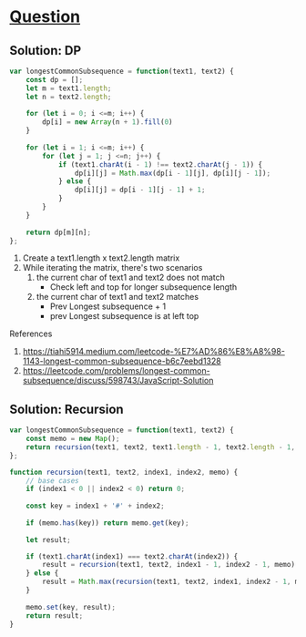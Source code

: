 # [Question](https://leetcode.com/problems/longest-common-subsequence/)

## Solution: DP
```js
var longestCommonSubsequence = function(text1, text2) {
    const dp = [];
    let m = text1.length;
    let n = text2.length;
    
    for (let i = 0; i <=m; i++) {
        dp[i] = new Array(n + 1).fill(0)
    }
    
    for (let i = 1; i <=m; i++) {
        for (let j = 1; j <=n; j++) {
            if (text1.charAt(i - 1) !== text2.charAt(j - 1)) {
                dp[i][j] = Math.max(dp[i - 1][j], dp[i][j - 1]);
            } else {
                dp[i][j] = dp[i - 1][j - 1] + 1;
            }
        }
    }
    
    return dp[m][n];
};
```

1. Create a text1.length x text2.length  matrix
2. While iterating the matrix, there's two scenarios
   1. the current char of text1 and text2 does not match
      - Check left and top for longer subsequence length
   1. the current char of text1 and text2 matches
      - Prev Longest subsequence + 1
      - prev Longest subsequence is at left top

References
1. https://tiahi5914.medium.com/leetcode-%E7%AD%86%E8%A8%98-1143-longest-common-subsequence-b6c7eebd1328
2. https://leetcode.com/problems/longest-common-subsequence/discuss/598743/JavaScript-Solution

## Solution: Recursion
```js
var longestCommonSubsequence = function(text1, text2) {
    const memo = new Map();
    return recursion(text1, text2, text1.length - 1, text2.length - 1, memo);
};

function recursion(text1, text2, index1, index2, memo) {
    // base cases
    if (index1 < 0 || index2 < 0) return 0;
    
    const key = index1 + '#' + index2;
    
    if (memo.has(key)) return memo.get(key);
    
    let result;

    if (text1.charAt(index1) === text2.charAt(index2)) {
        result = recursion(text1, text2, index1 - 1, index2 - 1, memo) + 1;
    } else {
        result = Math.max(recursion(text1, text2, index1, index2 - 1, memo), recursion(text1, text2, index1 - 1, index2, memo));
    }
    
    memo.set(key, result);
    return result;
}
```
